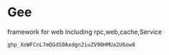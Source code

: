 # Gee
framework for web Including rpc,web,cache,Service
```
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

```
